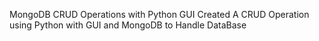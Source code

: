 MongoDB CRUD Operations with Python GUI
Created A CRUD Operation using Python with GUI and MongoDB to Handle DataBase
